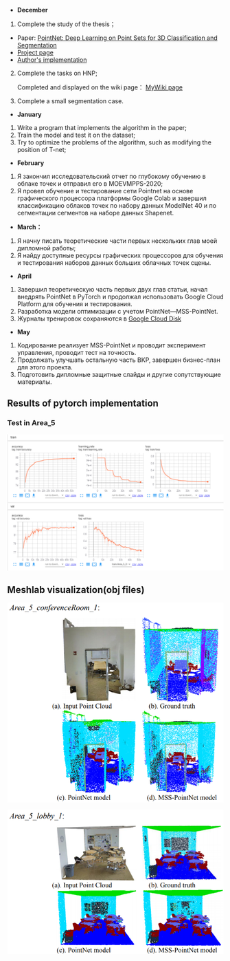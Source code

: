 * **December**
1. Complete the study of the thesis；
- Paper: [PointNet: Deep Learning on Point Sets for 3D Classification and Segmentation](https://arxiv.org/abs/1612.00593)
- [Project page](http://stanford.edu/~rqi/pointnet/)
- [Author's implementation](https://github.com/charlesq34/pointnet)
2. Complete the tasks on HNP; 

    Completed and displayed on the wiki page：
    [MyWiki page](https://github.com/Yansz/BKP_3D-Seg-Pointnet/wiki)

3. Complete a small segmentation case.

* **January**
1. Write a program that implements the algorithm in the paper;
2. Train the model and test it on the dataset;
3. Try to optimize the problems of the algorithm, such as modifying the position of T-net;

* **February**
1. Я закончил исследовательский отчет по глубокому обучению в облаке точек и отправил его в MOEVMPPS-2020;
2. Я провел обучение и тестирование сети Pointnet на основе графического процессора платформы Google Colab 
и завершил классификацию облаков точек по набору данных ModelNet 40 и по сегментации сегментов на наборе данных Shapenet.

* **March：**
1. Я начну писать теоретические части первых нескольких глав моей дипломной работы;
2. Я найду доступные ресурсы графических процессоров для обучения и тестирования наборов данных больших облачных точек сцены.

- **April**

1. Завершил теоретическую часть первых двух глав статьи, начал внедрять PointNet в PyTorch и продолжал использовать Google Cloud Platform для обучения и тестирования.
2. Разработка модели оптимизации с учетом PointNet—MSS-PointNet.
3. Журналы тренировок сохраняются в [Google Cloud Disk](https://drive.google.com/drive/folders/1fc1Tg1d8nW36dGyH3KU6LJpMt97vS08d?usp=sharing)

* **May**

1. Кодирование реализует MSS-PointNet и проводит эксперимент управления, проводит тест на точность.
2. Продолжать улучшать остальную часть BKP, завершен бизнес-план для этого проекта.
3. Подготовить дипломные защитные слайды и другие сопутствующие материалы.



## Results of pytorch implementation

### Test in Area_5

![tensorboard area5](/02.PointNet_pytorch/img/all.png)

## Meshlab visualization(obj files)

![prediction example](/02.PointNet_pytorch/img/area5-cr1.png)

![prediction example](/02.PointNet_pytorch/img/area5-lobby1.png)